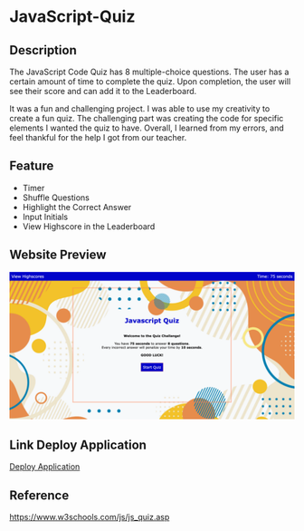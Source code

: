 # JavaScript-Quiz

## Description
The JavaScript Code Quiz has 8 multiple-choice questions. The user has a certain amount of time to complete the quiz. Upon completion, the user will see their score and can add it to the Leaderboard.

It was a fun and challenging project. I was able to use my creativity to create a fun quiz. The challenging part was creating the code for specific elements I wanted the quiz to have. Overall, I learned from my errors, and feel thankful for the help I got from our teacher. 

## Feature
* Timer
* Shuffle Questions
* Highlight the Correct Answer
* Input Initials
* View Highscore in the Leaderboard

## Website Preview
![image](./assests/images/Quizss.png)

## Link Deploy Application

[Deploy Application](https://jjimenez174.github.io/Code-Quiz)

## Reference
https://www.w3schools.com/js/js_quiz.asp